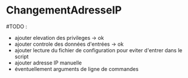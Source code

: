 # ChangementAdresseIP

#TODO :
- ajouter elevation des privileges    -> ok
- ajouter controle des données d'entrées -> ok
- ajouter lecture du fichier de configuration pour eviter d'entrer dans le script
- ajouter adresse IP manuelle
- éventuellement arguments de ligne de commandes
